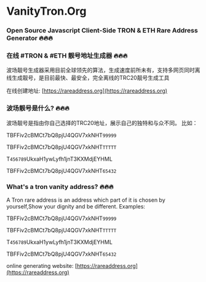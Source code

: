 # VanityTron.Org

### Open Source Javascript Client-Side TRON & ETH Rare Address Generator 🔥🔥🔥

### 在线 #TRON & #ETH 靓号地址生成器 🔥🔥🔥

波场靓号生成器采用目前全球领先的算法，生成速度前所未有，支持多网页同时离线生成靓号，是目前最快、最安全，完全离线的TRC20靓号生成工具

在线创建地址: [https://rareaddress.org](https://rareaddress.org)

### 波场靓号是什么? 🔥🔥🔥

波场靓号是指由你自己选择的TRC20地址，展示自己的独特和与众不同。
比如：

TBFFiv2cBMCt7bQ8pjU4QGV7xkNHT`99999`

TBFFiv2cBMCt7bQ8pjU4QGV7xkNHT`TTTTT`

T`456789`UkxaH1ywLyfh1jnT3KXMdjEYHML

TBFFiv2cBMCt7bQ8pjU4QGV7xkNHT`65432`




### What's a tron vanity address? 🔥🔥🔥

A Tron rare address is an address which part of it is chosen by yourself,Show your dignity and be different.
Examples:

TBFFiv2cBMCt7bQ8pjU4QGV7xkNHT`99999`

TBFFiv2cBMCt7bQ8pjU4QGV7xkNHT`TTTTT`

T`456789`UkxaH1ywLyfh1jnT3KXMdjEYHML

TBFFiv2cBMCt7bQ8pjU4QGV7xkNHT`65432`

online generating website: [https://rareaddress.org](https://rareaddress.org)
